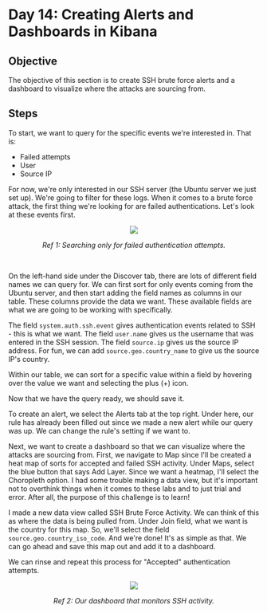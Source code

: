 # Day 14: Creating Alerts and Dashboards in Kibana
## Objective
The objective of this section is to create SSH brute force alerts and a dashboard to visualize where the attacks are sourcing from.

## Steps
To start, we want to query for the specific events we're interested in. That is:

- Failed attempts
- User
- Source IP

For now, we're only interested in our SSH server (the Ubuntu server we just set up). We're going to filter for these logs. When it comes to a brute force attack, the first thing we're looking for are failed authentications. Let's look at these events first.

<p align="center"><img src="https://i.imgur.com/7UCZ4Mi.png"></p>
<p align="center"><i>Ref 1: Searching only for failed authentication attempts.</i></p>
<br>

On the left-hand side under the Discover tab, there are lots of different field names we can query for. We can first sort for only events coming from the Ubuntu server, and then start adding the field names as columns in our table. These columns provide the data we want. These available fields are what we are going to be working with specifically.

The field `system.auth.ssh.event` gives authentication events related to SSH - this is what we want.
The field `user.name` gives us the username that was entered in the SSH session.
The field `source.ip` gives us the source IP address.
For fun, we can add `source.geo.country_name` to give us the source IP's country.

Within our table, we can sort for a specific value within a field by hovering over the value we want and selecting the plus (+) icon.

Now that we have the query ready, we should save it.

To create an alert, we select the Alerts tab at the top right. Under here, our rule has already been filled out since we made a new alert while our query was up. We can change the rule's setting if we want to.

Next, we want to create a dashboard so that we can visualize where the attacks are sourcing from. First, we navigate to Map since I'll be created a heat map of sorts for accepted and failed SSH activity. Under Maps, select the blue button that says Add Layer. Since we want a heatmap, I'll select the Choropleth option. I had some trouble making a data view, but it's important not to overthink things when it comes to these labs and to just trial and error. After all, the purpose of this challenge is to learn!

I made a new data view called SSH Brute Force Activity. We can think of this as where the data is being pulled from. Under Join field, what we want is the country for this map. So, we'll select the field `source.geo.country_iso_code`. And we're done! It's as simple as that. We can go ahead and save this map out and add it to a dashboard.

We can rinse and repeat this process for "Accepted" authentication attempts.

<p align="center"><img src="https://i.imgur.com/gGcJIHx.png"></p>
<p align="center"><i>Ref 2: Our dashboard that monitors SSH activity.</i></p>
<br>
